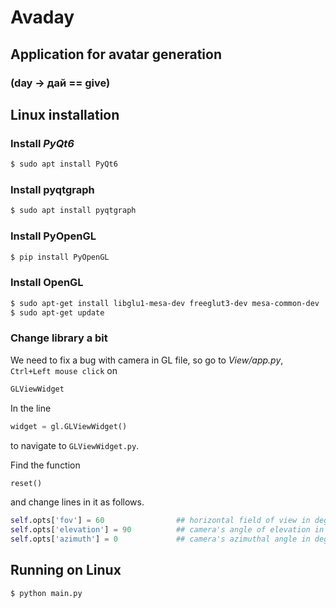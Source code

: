 # Avaday

## Application for avatar generation

### (day -> дай == give)

## Linux installation

### Install _PyQt6_

```sh
$ sudo apt install PyQt6
```

### Install pyqtgraph

```sh
$ sudo apt install pyqtgraph
```

### Install PyOpenGL

```sh
$ pip install PyOpenGL
```


### Install OpenGL

```sh
$ sudo apt-get install libglu1-mesa-dev freeglut3-dev mesa-common-dev
$ sudo apt-get update
```

### Change library a bit

We need to fix a bug with camera in GL file, so
go to *View/app.py*, `Ctrl+Left mouse click` on

```python
GLViewWidget
```

In the line

```python
widget = gl.GLViewWidget()
```

to navigate to `GLViewWidget.py`.

Find the function

```python
reset()
```

and change lines in it as follows.

```python
self.opts['fov'] = 60                ## horizontal field of view in degrees
self.opts['elevation'] = 90          ## camera's angle of elevation in degrees
self.opts['azimuth'] = 0             ## camera's azimuthal angle in degrees 
```

## Running on Linux

```sh
$ python main.py
```
